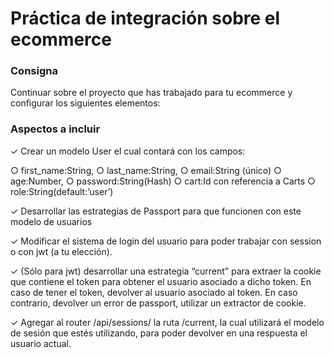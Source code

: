 # Práctica de integración sobre el ecommerce

### Consigna
Continuar sobre el proyecto que has
trabajado para tu ecommerce y
configurar los siguientes elementos:

### Aspectos a incluir
✓ Crear un modelo User el cual contará
con los campos:

○ first_name:String,
○ last_name:String,
○ email:String (único)
○ age:Number,
○ password:String(Hash)
○ cart:Id con referencia a Carts
○ role:String(default:’user’)

✓ Desarrollar las estrategias de Passport
para que funcionen con este modelo de
usuarios

✓ Modificar el sistema de login del usuario
para poder trabajar con session o con
jwt (a tu elección).

✓ (Sólo para jwt) desarrollar una
estrategia “current” para extraer la
cookie que contiene el token para
obtener el usuario asociado a dicho
token. En caso de tener el token,
devolver al usuario asociado al token. En caso contrario, devolver un error de
passport, utilizar un extractor de cookie.

✓ Agregar al router /api/sessions/ la ruta
/current, la cual utilizará el modelo de
sesión que estés utilizando, para poder
devolver en una respuesta el usuario
actual.